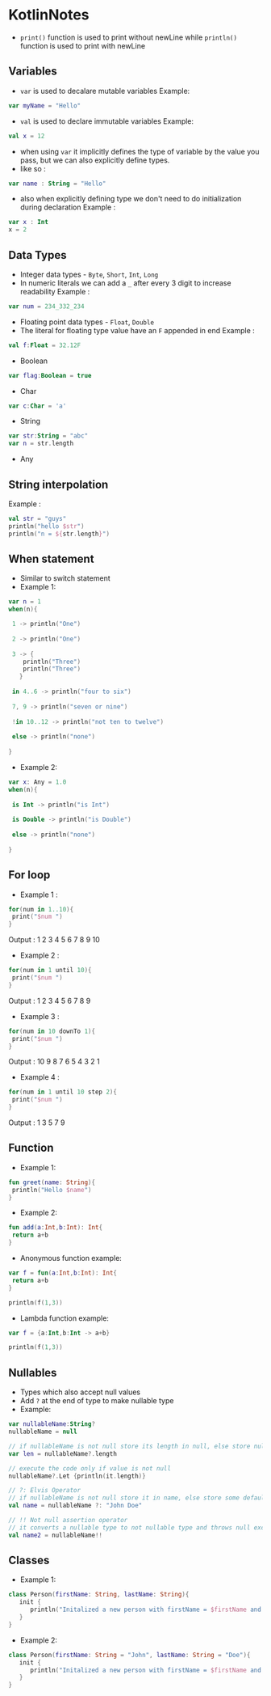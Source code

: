 # KotlinNotes

- `print()` function is used to print without newLine while `println()` function is used to print with newLine

## Variables
   
   - `var` is used to decalare mutable variables
   Example: 
   ```kotlin
   var myName = "Hello"
   ```
    
   - `val` is used to declare immutable variables
   Example: 
   ```kotlin
   val x = 12
   ```
   
   - when using `var` it implicitly defines the type of variable by the value you pass, but we can also explicitly define types.
   - like so : 
   ```kotlin
   var name : String = "Hello" 
   ```
   - also when explicitly defining type we don't need to do initialization during declaration
   Example : 
   ```kotlin
   var x : Int
   x = 2
   ```
   
## Data Types

   - Integer data types - `Byte`, `Short`, `Int`, `Long`
   - In numeric literals we can add a `_` after every 3 digit to increase readability
   Example : 
   ```kotlin
   var num = 234_332_234
   ```
   
   - Floating point data types - `Float`, `Double`
   - The literal for floating type value have an `F` appended in end
   Example : 
   ```kotlin
   val f:Float = 32.12F
   ```
    
   - Boolean
   ```kotlin
   var flag:Boolean = true
   ```
   
   - Char
   ```kotlin
   var c:Char = 'a'
   ```
   
   - String
   ```kotlin
   var str:String = "abc"
   var n = str.length
   ```
   - Any

## String interpolation

  Example :
  ```kotlin
  val str = "guys"
  println("hello $str")
  println("n = ${str.length}")
  ```

## When statement
  - Similar to switch statement
  - Example 1:
  ```kotlin
  var n = 1
  when(n){
  
   1 -> println("One")
   
   2 -> println("One")
   
   3 -> {
      println("Three")
      println("Three")
     }
     
   in 4..6 -> println("four to six")
   
   7, 9 -> println("seven or nine")
   
   !in 10..12 -> println("not ten to twelve")
   
   else -> println("none")
   
  }
  ```
  
  - Example 2:
  ```kotlin
  var x: Any = 1.0
  when(n){
   
   is Int -> println("is Int")
   
   is Double -> println("is Double")
   
   else -> println("none")
   
  }
  ```

## For loop

  - Example 1 :
  ```kotlin
  for(num in 1..10){
   print("$num ")
  }
  ```
  Output :  1 2 3 4 5 6 7 8 9 10
  
  - Example 2 :
  ```kotlin
  for(num in 1 until 10){
   print("$num ")
  }
  ```
  Output :  1 2 3 4 5 6 7 8 9
  
  - Example 3 :
  ```kotlin
  for(num in 10 downTo 1){
   print("$num ")
  }
  ```
  Output :  10 9 8 7 6 5 4 3 2 1
  
  - Example 4 :
  ```kotlin
  for(num in 1 until 10 step 2){
   print("$num ")
  }
  ```
  Output :  1 3 5 7 9


## Function

  - Example 1:
  ```kotlin
  fun greet(name: String){
   println("Hello $name")
  }
  ```
  - Example 2:
  ```kotlin
  fun add(a:Int,b:Int): Int{
   return a+b
  }
  ```
  
  - Anonymous function example:
  ```kotlin
  var f = fun(a:Int,b:Int): Int{
   return a+b
  }
  
  println(f(1,3))
  ```
  - Lambda function example:
  ```kotlin
  var f = {a:Int,b:Int -> a+b}
  
  println(f(1,3))
  ```

## Nullables
   
   - Types which also accept null values
   - Add `?` at the end of type to make nullable type
   - Example:
   ```kotlin
   var nullableName:String?
   nullableName = null
   
   // if nullableName is not null store its length in null, else store null in len
   var len = nullableName?.length
   
   // execute the code only if value is not null
   nullableName?.Let {println(it.length)}
   
   // ?: Elvis Operator
   // if nullableName is not null store it in name, else store some default value
   val name = nullableName ?: "John Doe"
   
   // !! Not null assertion operator
   // it converts a nullable type to not nullable type and throws null exception if used on null
   val name2 = nullableName!!
   
   ```
   
## Classes
   - Example 1:
   ```kotlin
   class Person(firstName: String, lastName: String){
      init {
         println("Initalized a new person with firstName = $firstName and lastName = $lastName")
      }
   }
   ```
   - Example 2:
   ```kotlin
   class Person(firstName: String = "John", lastName: String = "Doe"){
      init {
         println("Initalized a new person with firstName = $firstName and lastName = $lastName")
      }
   }
   ```
